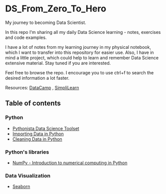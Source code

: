 # DS_From_Zero_To_Hero
My journey to becoming Data Scientist. 

In this repo I'm sharing all my daily Data Science learning - notes, exercises and code examples.

I have a lot of notes from my learning journey in my physical notebook, which I want to transfer into this repository for easier use. Also, I have in mind a little project, which could help to learn and remember Data Science extensive material. Stay tuned if you are interested.

Feel free to browse the repo. I encourage you to use ctrl+f to search the desired information a lot faster.

Resources: [DataCamp](https://datacamp.com) , [SimpliLearn](https://simplilearn.com)

## Table of contents

### Python
* [Pythonista Data Science Toolset](https://github.com/dataqueenpend/DS_From_Zero_To_Hero/blob/gh-pages/DS__Python_toolset.ipynb)
* [Importing Data in Python](https://github.com/dataqueenpend/DS_From_Zero_To_Hero/blob/gh-pages/Importing_data_in_Python_.ipynb)
* [Cleaning Data in Python](https://github.com/dataqueenpend/DS_From_Zero_To_Hero/blob/gh-pages/Data_cleaning_in_Python.ipynb)

### Python's libraries
* [NumPy - Introduction to numerical computing in Python](https://github.com/dataqueenpend/DS_From_Zero_To_Hero/blob/gh-pages/Numpy.ipynb)

### Data Visualization
* [Seaborn](https://github.com/dataqueenpend/DS_From_Zero_To_Hero/blob/gh-pages/Seaborn.ipynb)


